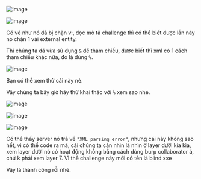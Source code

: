 ![image](https://github.com/user-attachments/assets/aa2bb96f-7c8d-489c-9502-4e36d701f22c)

![image](https://github.com/user-attachments/assets/5be09988-5443-4e3e-b95b-0aaf54c00d92)

Có vẻ như nó đã bị chặn v:, đọc mô tả challenge thì có thể biết được lần này nó chặn 1 vài external entity.

Thì chúng ta đã vừa sử dụng `&` để tham chiếu, được biết thì xml có 1 cách tham chiếu khác nữa, đó là dùng `%`.

![image](https://github.com/user-attachments/assets/59e20c0e-339a-410a-8fe4-9eb0c77b0e18)

Bạn có thể xem thử cái này nè.

Vậy chúng ta bây giờ hãy thử khai thác với `%` xem sao nhé.

![image](https://github.com/user-attachments/assets/fdeb9c07-7991-42fa-8ed3-c07cda2d0df0)

![image](https://github.com/user-attachments/assets/c72bc7ee-92d3-4ae3-ad1a-ccbd93fa5fa2)

![image](https://github.com/user-attachments/assets/402f204c-7e37-42b6-bf4f-7bc6b63c2699)

Có thể thấy server nó trả về `"XML parsing error"`, nhưng cái này không sao hết, vì có thể code ra mà, cái chúng ta cần nhìn là nhìn ở layer dưới kia kìa, xem layer dưới nó có hoạt động không bằng cách dùng burp collaborator á, chứ k phải xem layer 7. Vì thế challenge này mới có tên là blind xxe

Vậy là thành công rồi nhé.


